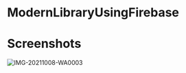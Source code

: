 # ModernLibraryUsingFirebase
# Screenshots
![IMG-20211008-WA0003](https://user-images.githubusercontent.com/79001314/190067709-6b66ea41-e920-4ed3-8920-2e725bbaacbe.jpg)
